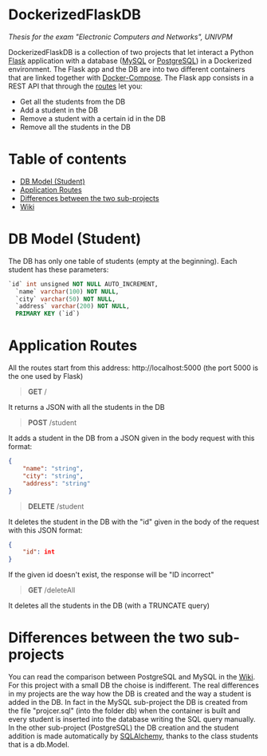 # DockerizedFlaskDB

*Thesis for the exam "Electronic Computers and Networks", UNIVPM*

DockerizedFlaskDB is a collection of two projects that let interact a Python [Flask](https://flask.palletsprojects.com/en/2.0.x/) application with a database ([MySQL](https://www.mysql.com/) or [PostgreSQL](https://www.postgresql.org/)) in a Dockerized environment. The Flask app and the DB are into two different containers that are linked together with [Docker-Compose](https://docs.docker.com/compose/). The Flask app consists in a REST API that through the [routes](#application-routes) let you:

- Get all the students from the DB
- Add a student in the DB
- Remove a student with a certain id in the DB
- Remove all the students in the DB


# Table of contents

- [DB Model (Student)](#db-model-student)
- [Application Routes](#application-routes)
- [Differences between the two sub-projects](#differences-between-the-two-sub-projects)
- [Wiki](https://github.com/alexpaulofficial/dockerizedFlaskDB/wiki)

# DB Model (Student)

The DB has only one table of students (empty at the beginning). Each student has these parameters:

```sql
`id` int unsigned NOT NULL AUTO_INCREMENT,
  `name` varchar(100) NOT NULL,
  `city` varchar(50) NOT NULL,
  `address` varchar(200) NOT NULL,
  PRIMARY KEY (`id`)
```

# Application Routes
All the routes start from this address:  http://localhost:5000 (the port 5000 is the one used by Flask)

> **GET** /

It returns a JSON with all the students in the DB

> **POST** /student

It adds a student in the DB from a JSON given in the body request with this format:

```json
{
    "name": "string",
    "city": "string",
    "address": "string"
}
```
> **DELETE** /student

It deletes the student in the DB with the "id" given in the body of the request with this JSON format:

```json
{
    "id": int
}
```
If the given id doesn't exist, the response will be "ID incorrect"

> **GET**  /deleteAll

It deletes all the students in the DB (with a TRUNCATE query)


# Differences between the two sub-projects

You can read the comparison between PostgreSQL and MySQL in the [Wiki](https://github.com/alexpaulofficial/dockerizedFlaskDB/wiki/MySQL-vs-PostgreSQL). For this project with a small DB the choise is indifferent. The real differences in my projects are the way how the DB is created and the way a student is added in the DB. In fact in the MySQL sub-project the DB is created from the file "projcer.sql" (into the folder db) when the container is built and every student is inserted into the database writing the SQL query manually. In the other sub-project (PostgreSQL) the DB creation and the student addition is made automatically by [SQLAlchemy](https://www.sqlalchemy.org/), thanks to the class students that is a db.Model.
